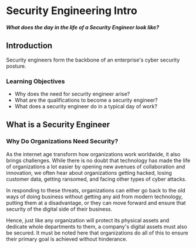 # Security Engineering Intro
##### What does the day in the life of a Security Engineer look like?


## Introduction
Security engineers form the backbone of an enterprise's cyber security posture.

### Learning Objectives
- Why does the need for security engineer arise?
- What are the qualifications to become a security engineer?
- What does a security engineer do in a typical day of work?

## What is a Security Engineer
### Why Do Organizations Need Security?
As the internet age transform how organizations work worldwide, it also brings challenges.  While there is no doubt that technology has made the life of organizations a lot easier by opening new avenues of collaboration and innovation, we often hear about organizations getting hacked, losing customer data, getting ransomed, and facing other types of cyber attacks.

In responding to these threats, organizations can either go back to the old ways of doing business without getting any aid from modern technology, putting them at a disadvantage, or they can move forward and ensure that security of the digital side of their business.  

Hence, just like any organization will protect its physical assets and dedicate whole departments to them, a company's digital assets must also be secured.  It must be noted here that organizations do all of this to ensure their primary goal is achieved without hinderance.

